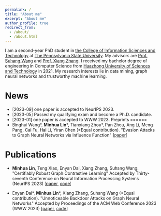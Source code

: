 ```yaml
---
permalink: /
title: "About me"
excerpt: "About me"
author_profile: true
redirect_from: 
  - /about/
  - /about.html
---
```

I am a second-year PhD student in [the College of Information Sciences and Technology](https://ist.psu.edu/) at [The Pennsylvania State University](https://www.psu.edu/). My advisors are [Prof. Suhang Wang](https://suhangwang.ist.psu.edu/) and [Prof. Xiang Zhang](https://faculty.ist.psu.edu/xzz89/). I received my bachelor degree of engineering in Computer Science from [Huazhong University of Sciences and Technology](http://english.cs.hust.edu.cn/) in 2021. My research interests lie in data mining, graph neural networks and trustworthy machine learning.

News
======
* [2023-09] one paper is accepted to NeurIPS 2023.
* [2023-05] Passed my qualifying exam and become a Ph.D. candidate.
* [2023-01] one paper is accepted to WWW 2023.
Preprints
======
* Binghui Wang\*, <b>Minhua Lin</b>\*, Tianxiang Zhou\*, Pan Zhou, Ang Li, Meng Pang, Cai Fu, Hai Li, Yiran Chen (\*Equal contribution). "Evasion Attacks to Graph Neural Networks via Influence Function" [[paper]((https://arxiv.org/pdf/2009.00203.pdf))]

Publications
======
* <b>Minhua Lin</b>, Teng Xiao, Enyan Dai, Xiang Zhang, Suhang Wang. "Certifiably Robust Graph Contrastive Learning" Accepted by Thirty-seventh Conference on Neural Information Processing Systems (NeurIPS 2023) [[paper](https://arxiv.org/pdf/2310.03312.pdf), [code](https://github.com/ventr1c/RES-GCL)]

* Enyan Dai\*, <b>Minhua Lin</b>\*, Xiang Zhang, Suhang Wang (\*Equal contribution). "Unnoticeable Backdoor Attacks on Graph Neural Networks" Accepted by Proceedings of the ACM Web Conference 2023 (WWW 2023) [[paper](https://arxiv.org/pdf/2303.01263.pdf), [code](https://github.com/ventr1c/UGBA)]
